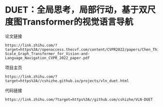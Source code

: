# DUET：全局思考，局部行动，基于双尺度图Transformer的视觉语言导航

论文链接

```
https://link.zhihu.com/?target=https%3A//openaccess.thecvf.com/content/CVPR2022/papers/Chen_Think_Global_Act_Local_Dual-Scale_Graph_Transformer_for_Vision-and-Language_Navigation_CVPR_2022_paper.pdf
```

项目主页

```
https://link.zhihu.com/?target=https%3A//cshizhe.github.io/projects/vln_duet.html
```

代码链接

```
https://link.zhihu.com/?target=https%3A//github.com/cshizhe/VLN-DUET
```

